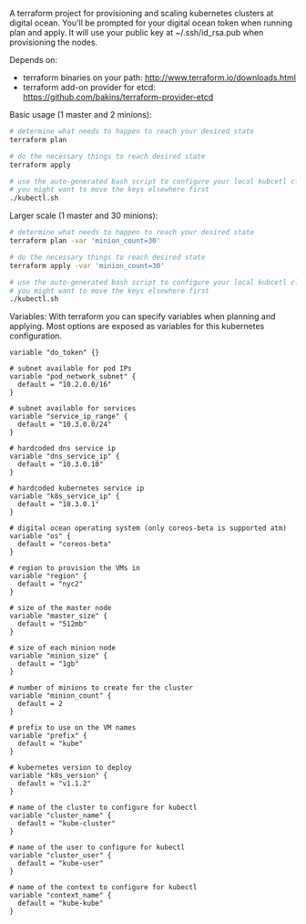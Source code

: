A terraform project for provisioning and scaling kubernetes clusters at digital ocean.
You'll be prompted for your digital ocean token when running plan and apply. It will
use your public key at ~/.ssh/id_rsa.pub when provisioning the nodes.


Depends on:
* terraform binaries on your path: http://www.terraform.io/downloads.html
* terraform add-on provider for etcd: https://github.com/bakins/terraform-provider-etcd



Basic usage (1 master and 2 minions):
```bash
# determine what needs to happen to reach your desired state
terraform plan

# do the necessary things to reach desired state
terraform apply

# use the auto-generated bash script to configure your local kubcetl client.
# you might want to move the keys elsewhere first
./kubectl.sh
```


Larger scale (1 master and 30 minions):
```bash
# determine what needs to happen to reach your desired state
terraform plan -var 'minion_count=30'

# do the necessary things to reach desired state
terraform apply -var 'minion_count=30'

# use the auto-generated bash script to configure your local kubcetl client.
# you might want to move the keys elsewhere first
./kubectl.sh
```




Variables:
With terraform you can specify variables when planning and applying.
Most options are exposed as variables for this kubernetes configuration.

```
variable "do_token" {}

# subnet available for pod IPs
variable "pod_network_subnet" {
  default = "10.2.0.0/16"
}

# subnet available for services
variable "service_ip_range" {
  default = "10.3.0.0/24"
}

# hardcoded dns service ip
variable "dns_service_ip" {
  default = "10.3.0.10"
}

# hardcoded kubernetes service ip
variable "k8s_service_ip" {
  default = "10.3.0.1"
}

# digital ocean operating system (only coreos-beta is supported atm)
variable "os" {
  default = "coreos-beta"
}

# region to provision the VMs in
variable "region" {
  default = "nyc2"
}

# size of the master node
variable "master_size" {
  default = "512mb"
}

# size of each minion node
variable "minion_size" {
  default = "1gb"
}

# number of minions to create for the cluster
variable "minion_count" {
  default = 2
}

# prefix to use on the VM names
variable "prefix" {
  default = "kube"
}

# kubernetes version to deploy
variable "k8s_version" {
  default = "v1.1.2"
}

# name of the cluster to configure for kubectl
variable "cluster_name" {
  default = "kube-cluster"
}

# name of the user to configure for kubectl
variable "cluster_user" {
  default = "kube-user"
}

# name of the context to configure for kubectl
variable "context_name" {
  default = "kube-kube"
}
```
